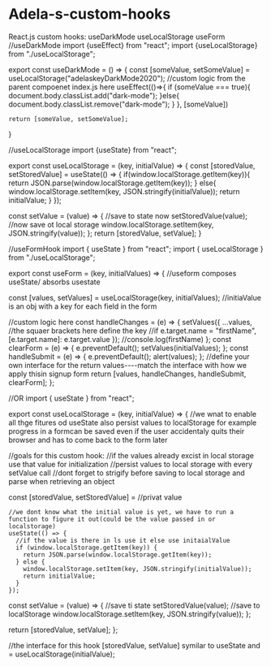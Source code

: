 # Adela-s-custom-hooks
React.js custom hooks: useDarkMode useLocalStorage useForm
//useDarkMode
import {useEffect} from "react";
import {useLocalStorage} from "./useLocalStorage";

export const useDarkMode = () => {
    const [someValue, setSomeValue] = useLocalStorage("adelaskeyDarkMode2020");
    //custom logic from the parent compoenet index.js here
    useEffect(()=>{
if (someValue === true){
document.body.classList.add("dark-mode");
}else{
  document.body.classList.remove("dark-mode");
}
    }, [someValue])

    return [someValue, setSomeValue];
}

//useLocalStorage
import {useState} from "react";

export const useLocalStorage = (key, initialValue) => {
const [storedValue, setStoredValue] = useState(() => {
if(window.localStorage.getItem(key)){
return JSON.parse(window.localStorage.getItem(key));
} else{
    window.localStorage.setItem(key, JSON.stringify(initialValue));
    return initialValue;
}
});

const setValue = (value) => {
    //save to state now
    setStoredValue(value);
    //now save ot local storage
    window.localStorage.setItem(key, JSON.stringify(value));
};
return [storedValue, setValue];
}


//useFormHook
import { useState } from "react";
import { useLocalStorage } from "./useLocalStorage";

export const useForm = (key, initialValues) => {
  //useform composes useState/ absorbs usestate

  const [values, setValues] = useLocalStorage(key, initialValues);
  //initiaValue is an obj with a key for each field in the form

  //custom logic here
  const handleChanges = (e) => {
    setValues({
      ...values,
      //the squaer brackets  here define the key
      //if e.target.name = "firstName",
      [e.target.name]: e.target.value
    });
    //console.log(firstName)
  };
  const clearForm = (e) => {
    e.preventDefault();
    setValues(initialValues);
  };
  const handleSubmit = (e) => {
    e.preventDefault();
    alert(values);
  };
  //define your own interface for the return values----match the interface with how we apply thisin signup form
  return [values, handleChanges, handleSubmit, clearForm];
};

//OR
import { useState } from "react";

export const useLocalStorage = (key, initialValue) => {
  //we wnat to enable all thge fitures od useState also persist values to localStorage for example progress in a formcan be saved even if the user accidentaly quits their browser and has to come back to the form later

  //goals for this custom hook:
  //if the values already excist in local storage use that value for initialization
  //persist values to local storage with every setValue call
  //dont forget to strigify before saving to local storage and parse when retrieving an object

  const [storedValue, setStoredValue] =
    //privat value

    //we dont know what the initial value is yet, we have to run a function to figure it out(could be the value passed in or localstorage)
    useState(() => {
      //if the value is there in ls use it else use initaialValue
      if (window.localStorage.getItem(key)) {
        return JSON.parse(window.localStorage.getItem(key));
      } else {
        window.localStorage.setItem(key, JSON.stringify(initialValue));
        return initialValue;
      }
    });

  const setValue = (value) => {
    //save ti state
    setStoredValue(value);
    //save to localStorage
    window.localStorage.setItem(key, JSON.stringify(value));
  };

  return [storedValue, setValue];
};

//the interface for this hook [storedValue, setValue] symilar to useState and = useLocalStorage(initialValue);
